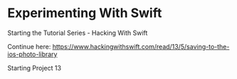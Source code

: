 # Experimenting With Swift

Starting the Tutorial Series - Hacking With Swift

Continue here:
https://www.hackingwithswift.com/read/13/5/saving-to-the-ios-photo-library

Starting Project 13




